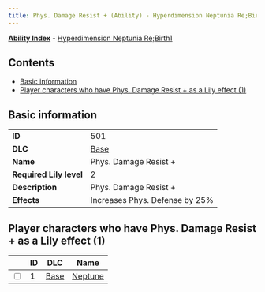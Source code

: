 ```yaml
---
title: Phys. Damage Resist + (Ability) - Hyperdimension Neptunia Re;Birth1
---
```


[**Ability Index**](/neptunia/rb1/ability/index.html) - [Hyperdimension Neptunia Re;Birth1](/neptunia/rb1)

## Contents

- [Basic information](#basic-information)
- [Player characters who have Phys. Damage Resist + as a Lily effect (1)](#player-characters-who-have-phys-damage-resist-as-a-lily-effect-1)

## Basic information

|   |   |
| -- | -- |
| **ID** | 501
**DLC** | [Base](/neptunia/rb1/dlc/1-base.html)
**Name** | Phys. Damage Resist +
**Required Lily level** | 2
**Description** | Phys. Damage Resist +
**Effects** | Increases Phys. Defense by 25% |


## Player characters who have Phys. Damage Resist + as a Lily effect (1)

|    | ID | DLC | Name |
| -- | -- | --- | ---- |
| <input type="checkbox" id="rb1-player-1-1" class="trackbox" /> | 1 | [Base](/neptunia/rb1/dlc/1-base.html) | [Neptune](/neptunia/rb1/player/1-1-neptune.html) |
